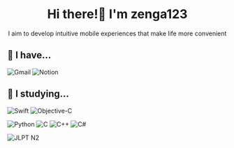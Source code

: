 <div align="center">

# Hi there!👋 I'm zenga123

I aim to develop intuitive mobile experiences that make life more convenient

</div>

## 🔭 I have...
![Gmail](https://img.shields.io/badge/Gmail-D14836?style=flat-square&logo=gmail&logoColor=white)
![Notion](https://img.shields.io/badge/Notion-000000?style=flat-square&logo=notion&logoColor=white)

## 🌱 I studying...
![Swift](https://img.shields.io/badge/Swift-FA7343?style=flat-square&logo=swift&logoColor=white)
![Objective-C](https://img.shields.io/badge/Objective--C-000000?style=flat-square&logo=apple&logoColor=white)

![Python](https://img.shields.io/badge/Python-3776AB?style=flat-square&logo=python&logoColor=white)
![C](https://img.shields.io/badge/C-A8B9CC?style=flat-square&logo=c&logoColor=black)
![C++](https://img.shields.io/badge/C++-00599C?style=flat-square&logo=c%2B%2B&logoColor=white)
![C#](https://img.shields.io/badge/C%23-239120?style=flat-square&logo=c-sharp&logoColor=white)

![JLPT N2](https://img.shields.io/badge/JLPT-N2-blue?style=flat-square)

<!--
**zenga123/zenga123** is a ✨ _special_ ✨ repository because its `README.md` (this file) appears on your GitHub profile.

Here are some ideas to get you started:

- 🔭 I’m currently working on ...
- 🌱 I’m currently learning ...
- 👯 I’m looking to collaborate on ...
- 🤔 I’m looking for help with ...
- 💬 Ask me about ...
- 📫 How to reach me: ...
- 😄 Pronouns: ...
- ⚡ Fun fact: ...
-->
